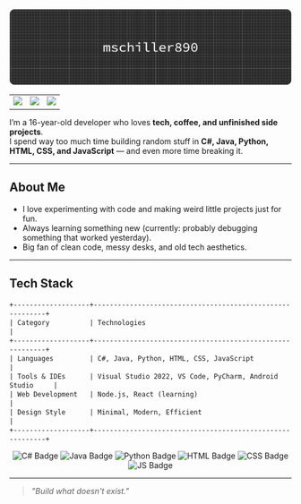 ![Header](./github-header-banner.png)

<table> <tr> <td> <img src="https://github-readme-stats.vercel.app/api?username=mschiller890&show_icons=true&theme=tokyonight&hide_border=true" height="140"> </td> <td> <img src="https://github-readme-stats.vercel.app/api/top-langs/?username=mschiller890&layout=compact&theme=tokyonight&hide_border=true" height="140"> </td> <td> <img src="https://github-readme-streak-stats.herokuapp.com/?user=mschiller890&theme=tokyonight&hide_border=true" height="140"> </td> </tr> </table>

I’m a 16-year-old developer who loves **tech, coffee, and unfinished side projects**.  
I spend way too much time building random stuff in **C#, Java, Python, HTML, CSS, and JavaScript** — and even more time breaking it.

---

## About Me
- I love experimenting with code and making weird little projects just for fun.  
- Always learning something new (currently: probably debugging something that worked yesterday).  
- Big fan of clean code, messy desks, and old tech aesthetics.

---

## Tech Stack
```
+-------------------+----------------------------------------------------------+  
| Category          | Technologies                                             |  
+-------------------+----------------------------------------------------------+  
| Languages         | C#, Java, Python, HTML, CSS, JavaScript                  |  
| Tools & IDEs      | Visual Studio 2022, VS Code, PyCharm, Android Studio     |  
| Web Development   | Node.js, React (learning)                                |  
| Design Style      | Minimal, Modern, Efficient                               |  
+-------------------+----------------------------------------------------------+
```

<p align="center">
  <img src="https://img.shields.io/badge/C%23-blue?style=for-the-badge&logo=c-sharp&logoColor=white" alt="C# Badge" />
  <img src="https://img.shields.io/badge/Java-red?style=for-the-badge&logo=java&logoColor=white" alt="Java Badge" />
  <img src="https://img.shields.io/badge/Python-yellow?style=for-the-badge&logo=python&logoColor=white" alt="Python Badge" />
  <img src="https://img.shields.io/badge/HTML5-orange?style=for-the-badge&logo=html5&logoColor=white" alt="HTML Badge" />
  <img src="https://img.shields.io/badge/CSS3-blue?style=for-the-badge&logo=css3&logoColor=white" alt="CSS Badge" />
  <img src="https://img.shields.io/badge/JavaScript-yellow?style=for-the-badge&logo=javascript&logoColor=black" alt="JS Badge" />
</p>

---

> _"Build what doesn't exist."_
